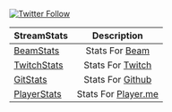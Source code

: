 [![Twitter Follow](https://img.shields.io/twitter/follow/TheStreamStats.svg?style=social?style=flat-square)](http://twitter.com/TheStreamStats)

| StreamStats |Description   |
| ------------- |:-------------:|
| [BeamStats](http://streamstats.github.io/BeamStats/)      | Stats For [Beam](https://beam.pro) |
| [TwitchStats](http://streamstats.github.io/TwitchStats/)     |  Stats For [Twitch](http://www.twitch.tv/) |
| [GitStats](http://streamstats.github.io/GitStats/)      | Stats For [Github](https://github.com)  |
| [PlayerStats](http://streamstats.github.io/PlayerStats/)     | Stats For [Player.me](https://player.me) |

 

